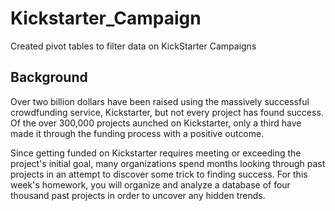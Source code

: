 # Kickstarter_Campaign
Created pivot tables to filter data on KickStarter Campaigns

## Background

Over two billion dollars have been raised using the massively successful crowdfunding service, Kickstarter, but not every project has found success. Of the over 300,000 projects aunched on Kickstarter, only a third have made it through the funding process with a positive outcome.

Since getting funded on Kickstarter requires meeting or exceeding the project's initial goal, many organizations spend months looking through past projects in an attempt to discover some trick to finding success. For this week's homework, you will organize and analyze a database of four thousand past projects in order to uncover any hidden trends.
